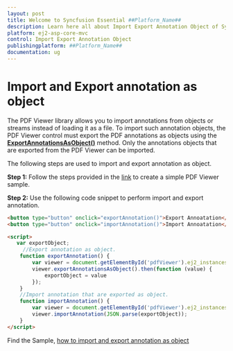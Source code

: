 ```yaml
---
layout: post
title: Welcome to Syncfusion Essential ##Platform_Name##
description: Learn here all about Import Export Annotation Object of Syncfusion Essential ##Platform_Name## widgets based on HTML5 and jQuery.
platform: ej2-asp-core-mvc
control: Import Export Annotation Object
publishingplatform: ##Platform_Name##
documentation: ug
---
```



# Import and Export annotation as object

The PDF Viewer library allows you to import annotations from objects or streams instead of loading it as a file. To import such annotation objects, the PDF Viewer control must export the PDF annotations as objects using the [**ExportAnnotationsAsObject()**](https://ej2.syncfusion.com/documentation/api/pdfviewer/#exportannotationsasobject) method. Only the annotations objects that are exported from the PDF Viewer can be imported.

The following steps are used to import and export annotation as object.

**Step 1:** Follow the steps provided in the [link](https://ej2.syncfusion.com/aspnetmvc/documentation/pdfviewer/getting-started/) to create a simple PDF Viewer sample.

**Step 2:** Use the following code snippet to perform import and export annotation.

```html
<button type="button" onclick="exportAnnotation()">Export Annoatation</button>
<button type="button" onclick="importAnnotation()">Import Annoatation</button>

<script>
   var exportObject;
     //Export annotation as object.
    function exportAnnotation() {
        var viewer = document.getElementById('pdfViewer').ej2_instances[0];
        viewer.exportAnnotationsAsObject().then(function (value) {
            exportObject = value
        });
    }
    //Import annotation that are exported as object.
    function importAnnotation() {
        var viewer = document.getElementById('pdfViewer').ej2_instances[0];
        viewer.importAnnotation(JSON.parse(exportObject));
    }
</script>
```

Find the Sample, [how to import and export annotation as object](https://www.syncfusion.com/downloads/support/directtrac/general/ze/EJ2MvcSample-654457926.zip)